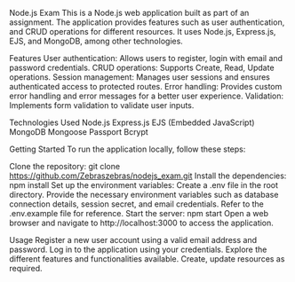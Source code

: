 Node.js Exam
This is a Node.js web application built as part of an assignment. The application provides features such as user authentication, and CRUD operations for different resources. It uses Node.js, Express.js, EJS, and MongoDB, among other technologies.

Features
User authentication: Allows users to register, login with email and password credentials.
CRUD operations: Supports Create, Read, Update operations.
Session management: Manages user sessions and ensures authenticated access to protected routes.
Error handling: Provides custom error handling and error messages for a better user experience.
Validation: Implements form validation to validate user inputs.


Technologies Used
Node.js
Express.js
EJS (Embedded JavaScript)
MongoDB
Mongoose
Passport
Bcrypt

Getting Started
To run the application locally, follow these steps:

Clone the repository: git clone https://github.com/Zebraszebras/nodejs_exam.git
Install the dependencies: npm install
Set up the environment variables:
Create a .env file in the root directory.
Provide the necessary environment variables such as database connection details, session secret, and email credentials. Refer to the .env.example file for reference.
Start the server: npm start
Open a web browser and navigate to http://localhost:3000 to access the application.

Usage
Register a new user account using a valid email address and password.
Log in to the application using your credentials.
Explore the different features and functionalities available.
Create, update resources as required.

